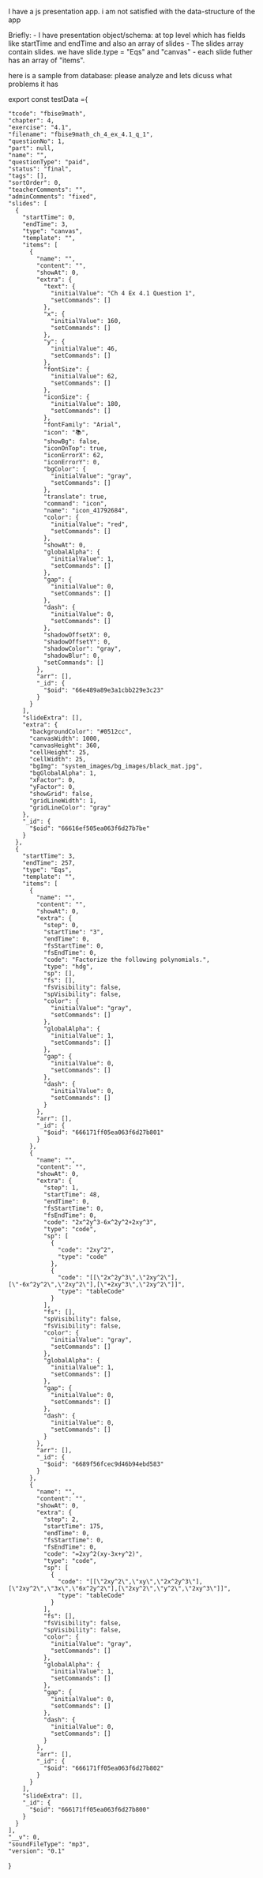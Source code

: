 I have a js presentation app. i am not satisfied with the data-structure of the app

Briefly: 
    - I have presentation object/schema: at top level which has fields like startTime and endTime and also an array of slides
    - The slides array contain slides. we have slide.type = "Eqs" and "canvas"
    - each slide futher has an array of "items". 

here is a sample from database: please analyze and lets dicuss what problems it has



export const testData ={
  
    
    "tcode": "fbise9math",
    "chapter": 4,
    "exercise": "4.1",
    "filename": "fbise9math_ch_4_ex_4.1_q_1",
    "questionNo": 1,
    "part": null,
    "name": "",
    "questionType": "paid",
    "status": "final",
    "tags": [],
    "sortOrder": 0,
    "teacherComments": "",
    "adminComments": "fixed",
    "slides": [
      {
        "startTime": 0,
        "endTime": 3,
        "type": "canvas",
        "template": "",
        "items": [
          {
            "name": "",
            "content": "",
            "showAt": 0,
            "extra": {
              "text": {
                "initialValue": "Ch 4 Ex 4.1 Question 1",
                "setCommands": []
              },
              "x": {
                "initialValue": 160,
                "setCommands": []
              },
              "y": {
                "initialValue": 46,
                "setCommands": []
              },
              "fontSize": {
                "initialValue": 62,
                "setCommands": []
              },
              "iconSize": {
                "initialValue": 180,
                "setCommands": []
              },
              "fontFamily": "Arial",
              "icon": "📚",
              "showBg": false,
              "iconOnTop": true,
              "iconErrorX": 62,
              "iconErrorY": 0,
              "bgColor": {
                "initialValue": "gray",
                "setCommands": []
              },
              "translate": true,
              "command": "icon",
              "name": "icon_41792684",
              "color": {
                "initialValue": "red",
                "setCommands": []
              },
              "showAt": 0,
              "globalAlpha": {
                "initialValue": 1,
                "setCommands": []
              },
              "gap": {
                "initialValue": 0,
                "setCommands": []
              },
              "dash": {
                "initialValue": 0,
                "setCommands": []
              },
              "shadowOffsetX": 0,
              "shadowOffsetY": 0,
              "shadowColor": "gray",
              "shadowBlur": 0,
              "setCommands": []
            },
            "arr": [],
            "_id": {
              "$oid": "66e489a89e3a1cbb229e3c23"
            }
          }
        ],
        "slideExtra": [],
        "extra": {
          "backgroundColor": "#0512cc",
          "canvasWidth": 1000,
          "canvasHeight": 360,
          "cellHeight": 25,
          "cellWidth": 25,
          "bgImg": "system_images/bg_images/black_mat.jpg",
          "bgGlobalAlpha": 1,
          "xFactor": 0,
          "yFactor": 0,
          "showGrid": false,
          "gridLineWidth": 1,
          "gridLineColor": "gray"
        },
        "_id": {
          "$oid": "66616ef505ea063f6d27b7be"
        }
      },
      {
        "startTime": 3,
        "endTime": 257,
        "type": "Eqs",
        "template": "",
        "items": [
          {
            "name": "",
            "content": "",
            "showAt": 0,
            "extra": {
              "step": 0,
              "startTime": "3",
              "endTime": 0,
              "fsStartTime": 0,
              "fsEndTime": 0,
              "code": "Factorize the following polynomials.",
              "type": "hdg",
              "sp": [],
              "fs": [],
              "fsVisibility": false,
              "spVisibility": false,
              "color": {
                "initialValue": "gray",
                "setCommands": []
              },
              "globalAlpha": {
                "initialValue": 1,
                "setCommands": []
              },
              "gap": {
                "initialValue": 0,
                "setCommands": []
              },
              "dash": {
                "initialValue": 0,
                "setCommands": []
              }
            },
            "arr": [],
            "_id": {
              "$oid": "666171ff05ea063f6d27b801"
            }
          },
          {
            "name": "",
            "content": "",
            "showAt": 0,
            "extra": {
              "step": 1,
              "startTime": 48,
              "endTime": 0,
              "fsStartTime": 0,
              "fsEndTime": 0,
              "code": "2x^2y^3-6x^2y^2+2xy^3",
              "type": "code",
              "sp": [
                {
                  "code": "2xy^2",
                  "type": "code"
                },
                {
                  "code": "[[\"2x^2y^3\",\"2xy^2\"],[\"-6x^2y^2\",\"2xy^2\"],[\"+2xy^3\",\"2xy^2\"]]",
                  "type": "tableCode"
                }
              ],
              "fs": [],
              "spVisibility": false,
              "fsVisibility": false,
              "color": {
                "initialValue": "gray",
                "setCommands": []
              },
              "globalAlpha": {
                "initialValue": 1,
                "setCommands": []
              },
              "gap": {
                "initialValue": 0,
                "setCommands": []
              },
              "dash": {
                "initialValue": 0,
                "setCommands": []
              }
            },
            "arr": [],
            "_id": {
              "$oid": "6689f56fcec9d46b94ebd583"
            }
          },
          {
            "name": "",
            "content": "",
            "showAt": 0,
            "extra": {
              "step": 2,
              "startTime": 175,
              "endTime": 0,
              "fsStartTime": 0,
              "fsEndTime": 0,
              "code": "=2xy^2(xy-3x+y^2)",
              "type": "code",
              "sp": [
                {
                  "code": "[[\"2xy^2\",\"xy\",\"2x^2y^3\"],[\"2xy^2\",\"3x\",\"6x^2y^2\"],[\"2xy^2\",\"y^2\",\"2xy^3\"]]",
                  "type": "tableCode"
                }
              ],
              "fs": [],
              "fsVisibility": false,
              "spVisibility": false,
              "color": {
                "initialValue": "gray",
                "setCommands": []
              },
              "globalAlpha": {
                "initialValue": 1,
                "setCommands": []
              },
              "gap": {
                "initialValue": 0,
                "setCommands": []
              },
              "dash": {
                "initialValue": 0,
                "setCommands": []
              }
            },
            "arr": [],
            "_id": {
              "$oid": "666171ff05ea063f6d27b802"
            }
          }
        ],
        "slideExtra": [],
        "_id": {
          "$oid": "666171ff05ea063f6d27b800"
        }
      }
    ],
    "__v": 0,
    "soundFileType": "mp3",
    "version": "0.1"
  }